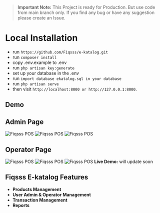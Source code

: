 > **Important Note:** This Project is ready for Production. But use code from main branch only. If you find any bug or have any suggestion please create an Issue.

# Local Installation

- run `` https://github.com/Fiqsss/e-katalog.git ``
- run ``composer install ``
- copy .env.example to .env
- run `` php artisan key:generate ``
- set up your database in the .env
- run `` import database ekatalog.sql in your database ``
- run `` php artisan serve ``
- then visit `` http://localhost:8000 or http://127.0.0.1:8000 ``.


## Demo

## Admin Page
![Fiqsss POS](public/demo/SC1.png)
![Fiqsss POS](public/demo/SC2.png)
![Fiqsss POS](public/demo/SC3.png)

## Operator Page
![Fiqsss POS](public/demo/SC4.png)
![Fiqsss POS](public/demo/SC5.png)
![Fiqsss POS](public/demo/SC6.png)
**Live Demo:** will update soon

## Fiqsss E-katalog Features

- **Products Management**
- **User Admin & Operator Management**
- **Transaction Management**
- **Reports**
